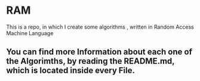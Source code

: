 # RAM
This is a repo, in which I create some algorithms , written in Random Access Machine Language

## You can find more Information about each one of the Algorimths, by reading the README.md, which is located inside every File.
